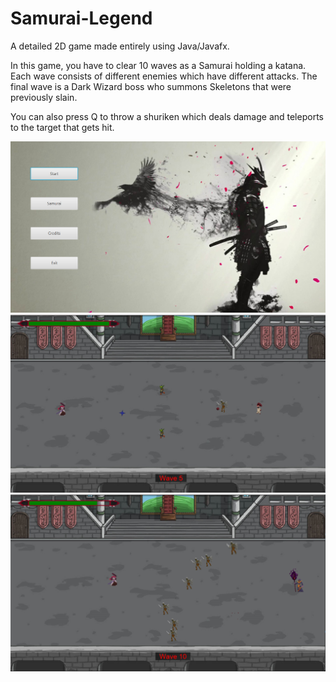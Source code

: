# Samurai-Legend
A detailed 2D game made entirely using Java/Javafx.

In this game, you have to clear 10 waves as a Samurai holding a katana.
Each wave consists of different enemies which have different attacks.
The final wave is a Dark Wizard boss who summons Skeletons that were previously slain.

You can also press Q to throw a shuriken which deals damage and teleports to the target that gets hit.

<img src="Pictures/background.png" alt="Image 1">
<img src="Pictures/shuriken.png" alt="Image 2">
<img src="Pictures/SamuraiLegend_img1.png" alt="Image 3">
